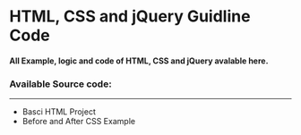 <!DOCTYPE html>
<html>
<head>
</head>
<body>

<h1>HTML, CSS and jQuery Guidline Code</h1>
<h4>All Example, logic and code of HTML, CSS and jQuery avalable here.</h4>
<h3>Available Source code:</h3>
<hr>
<ul>
<li>Basci HTML Project</li>
<li>Before and After CSS Example</li>
</ul>

</body>
</html>


